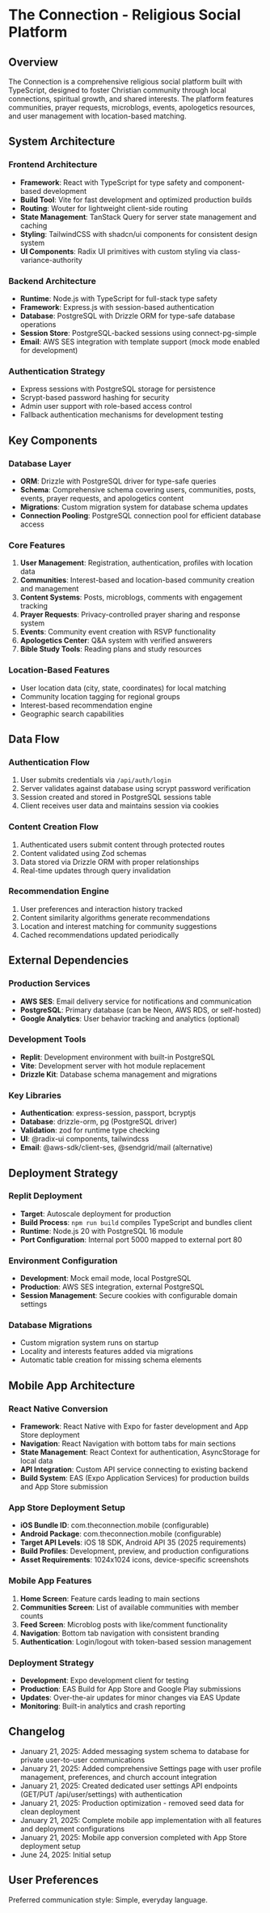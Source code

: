 # The Connection - Religious Social Platform

## Overview
The Connection is a comprehensive religious social platform built with TypeScript, designed to foster Christian community through local connections, spiritual growth, and shared interests. The platform features communities, prayer requests, microblogs, events, apologetics resources, and user management with location-based matching.

## System Architecture

### Frontend Architecture
- **Framework**: React with TypeScript for type safety and component-based development
- **Build Tool**: Vite for fast development and optimized production builds
- **Routing**: Wouter for lightweight client-side routing
- **State Management**: TanStack Query for server state management and caching
- **Styling**: TailwindCSS with shadcn/ui components for consistent design system
- **UI Components**: Radix UI primitives with custom styling via class-variance-authority

### Backend Architecture
- **Runtime**: Node.js with TypeScript for full-stack type safety
- **Framework**: Express.js with session-based authentication
- **Database**: PostgreSQL with Drizzle ORM for type-safe database operations
- **Session Store**: PostgreSQL-backed sessions using connect-pg-simple
- **Email**: AWS SES integration with template support (mock mode enabled for development)

### Authentication Strategy
- Express sessions with PostgreSQL storage for persistence
- Scrypt-based password hashing for security
- Admin user support with role-based access control
- Fallback authentication mechanisms for development testing

## Key Components

### Database Layer
- **ORM**: Drizzle with PostgreSQL driver for type-safe queries
- **Schema**: Comprehensive schema covering users, communities, posts, events, prayer requests, and apologetics content
- **Migrations**: Custom migration system for database schema updates
- **Connection Pooling**: PostgreSQL connection pool for efficient database access

### Core Features
1. **User Management**: Registration, authentication, profiles with location data
2. **Communities**: Interest-based and location-based community creation and management
3. **Content Systems**: Posts, microblogs, comments with engagement tracking
4. **Prayer Requests**: Privacy-controlled prayer sharing and response system
5. **Events**: Community event creation with RSVP functionality
6. **Apologetics Center**: Q&A system with verified answerers
7. **Bible Study Tools**: Reading plans and study resources

### Location-Based Features
- User location data (city, state, coordinates) for local matching
- Community location tagging for regional groups
- Interest-based recommendation engine
- Geographic search capabilities

## Data Flow

### Authentication Flow
1. User submits credentials via `/api/auth/login`
2. Server validates against database using scrypt password verification
3. Session created and stored in PostgreSQL sessions table
4. Client receives user data and maintains session via cookies

### Content Creation Flow
1. Authenticated users submit content through protected routes
2. Content validated using Zod schemas
3. Data stored via Drizzle ORM with proper relationships
4. Real-time updates through query invalidation

### Recommendation Engine
1. User preferences and interaction history tracked
2. Content similarity algorithms generate recommendations
3. Location and interest matching for community suggestions
4. Cached recommendations updated periodically

## External Dependencies

### Production Services
- **AWS SES**: Email delivery service for notifications and communication
- **PostgreSQL**: Primary database (can be Neon, AWS RDS, or self-hosted)
- **Google Analytics**: User behavior tracking and analytics (optional)

### Development Tools
- **Replit**: Development environment with built-in PostgreSQL
- **Vite**: Development server with hot module replacement
- **Drizzle Kit**: Database schema management and migrations

### Key Libraries
- **Authentication**: express-session, passport, bcryptjs
- **Database**: drizzle-orm, pg (PostgreSQL driver)
- **Validation**: zod for runtime type checking
- **UI**: @radix-ui components, tailwindcss
- **Email**: @aws-sdk/client-ses, @sendgrid/mail (alternative)

## Deployment Strategy

### Replit Deployment
- **Target**: Autoscale deployment for production
- **Build Process**: `npm run build` compiles TypeScript and bundles client
- **Runtime**: Node.js 20 with PostgreSQL 16 module
- **Port Configuration**: Internal port 5000 mapped to external port 80

### Environment Configuration
- **Development**: Mock email mode, local PostgreSQL
- **Production**: AWS SES integration, external PostgreSQL
- **Session Management**: Secure cookies with configurable domain settings

### Database Migrations
- Custom migration system runs on startup
- Locality and interests features added via migrations
- Automatic table creation for missing schema elements

## Mobile App Architecture

### React Native Conversion
- **Framework**: React Native with Expo for faster development and App Store deployment
- **Navigation**: React Navigation with bottom tabs for main sections
- **State Management**: React Context for authentication, AsyncStorage for local data
- **API Integration**: Custom API service connecting to existing backend
- **Build System**: EAS (Expo Application Services) for production builds and App Store submission

### App Store Deployment Setup
- **iOS Bundle ID**: com.theconnection.mobile (configurable)
- **Android Package**: com.theconnection.mobile (configurable)  
- **Target API Levels**: iOS 18 SDK, Android API 35 (2025 requirements)
- **Build Profiles**: Development, preview, and production configurations
- **Asset Requirements**: 1024x1024 icons, device-specific screenshots

### Mobile App Features
1. **Home Screen**: Feature cards leading to main sections
2. **Communities Screen**: List of available communities with member counts
3. **Feed Screen**: Microblog posts with like/comment functionality
4. **Navigation**: Bottom tab navigation with consistent branding
5. **Authentication**: Login/logout with token-based session management

### Deployment Strategy
- **Development**: Expo development client for testing
- **Production**: EAS Build for App Store and Google Play submissions
- **Updates**: Over-the-air updates for minor changes via EAS Update
- **Monitoring**: Built-in analytics and crash reporting

## Changelog
- January 21, 2025: Added messaging system schema to database for private user-to-user communications
- January 21, 2025: Added comprehensive Settings page with user profile management, preferences, and church account integration
- January 21, 2025: Created dedicated user settings API endpoints (GET/PUT /api/user/settings) with authentication
- January 21, 2025: Production optimization - removed seed data for clean deployment
- January 21, 2025: Complete mobile app implementation with all features and deployment configurations
- January 21, 2025: Mobile app conversion completed with App Store deployment setup
- June 24, 2025: Initial setup

## User Preferences
Preferred communication style: Simple, everyday language.